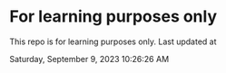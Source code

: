 # For learning purposes only
This repo is for learning purposes only.
Last updated at

Saturday, September 9, 2023 10:26:26 AM


